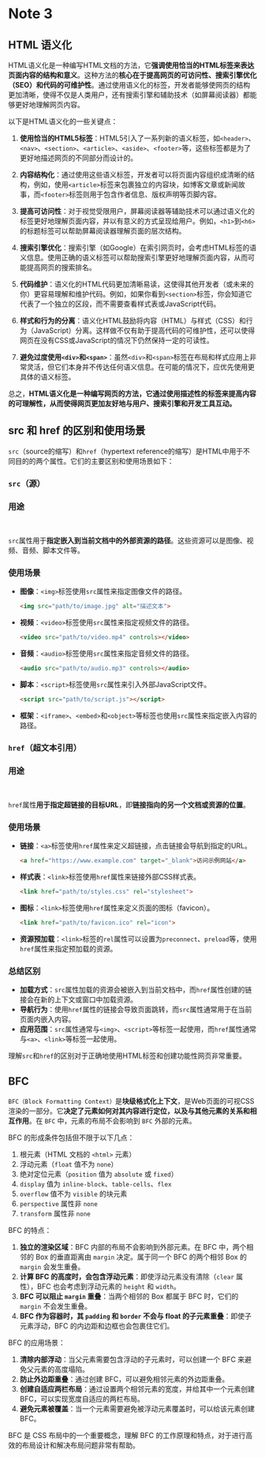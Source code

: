 # Note 3

<BackTop />

## HTML 语义化

HTML语义化是一种编写HTML文档的方法，它**强调使用恰当的HTML标签来表达页面内容的结构和意义**。这种方法的**核心在于提高网页的可访问性、搜索引擎优化（SEO）和代码的可维护性**。通过使用语义化的标签，开发者能够使网页的结构更加清晰，使得不仅是人类用户，还有搜索引擎和辅助技术（如屏幕阅读器）都能够更好地理解网页内容。

以下是HTML语义化的一些关键点：

1. **使用恰当的HTML5标签**：HTML5引入了一系列新的语义标签，如`<header>`、`<nav>`、`<section>`、`<article>`、`<aside>`、`<footer>`等，这些标签都是为了更好地描述网页的不同部分而设计的。

2. **内容结构化**：通过使用这些语义标签，开发者可以将页面内容组织成清晰的结构，例如，使用`<article>`标签来包裹独立的内容块，如博客文章或新闻故事，而`<footer>`标签则用于包含作者信息、版权声明等页脚内容。

3. **提高可访问性**：对于视觉受限用户，屏幕阅读器等辅助技术可以通过语义化的标签更好地理解页面内容，并以有意义的方式呈现给用户。例如，`<h1>`到`<h6>`的标题标签可以帮助屏幕阅读器理解页面的层次结构。

4. **搜索引擎优化**：搜索引擎（如Google）在索引网页时，会考虑HTML标签的语义信息。使用正确的语义标签可以帮助搜索引擎更好地理解页面内容，从而可能提高网页的搜索排名。

5. **代码维护**：语义化的HTML代码更加清晰易读，这使得其他开发者（或未来的你）更容易理解和维护代码。例如，如果你看到`<section>`标签，你会知道它代表了一个独立的区段，而不需要查看样式表或JavaScript代码。

6. **样式和行为的分离**：语义化HTML鼓励将内容（HTML）与样式（CSS）和行为（JavaScript）分离。这样做不仅有助于提高代码的可维护性，还可以使得网页在没有CSS或JavaScript的情况下仍然保持一定的可读性。

7. **避免过度使用`<div>`和`<span>`**：虽然`<div>`和`<span>`标签在布局和样式应用上非常灵活，但它们本身并不传达任何语义信息。在可能的情况下，应优先使用更具体的语义标签。

总之，**HTML语义化是一种编写网页的方法，它通过使用描述性的标签来提高内容的可理解性，从而使得网页更加友好地与用户、搜索引擎和开发工具互动。**

## src 和 href 的区别和使用场景

`src`（source的缩写）和`href`（hypertext reference的缩写）是HTML中用于不同目的的两个属性。它们的主要区别和使用场景如下：

### `src`（源）

### 用途

<br/>

`src`属性用于**指定嵌入到当前文档中的外部资源的路径**。这些资源可以是图像、视频、音频、脚本文件等。

### 使用场景

- **图像**：`<img>`标签使用`src`属性来指定图像文件的路径。

  ```html
  <img src="path/to/image.jpg" alt="描述文本">
  ```

- **视频**：`<video>`标签使用`src`属性来指定视频文件的路径。

  ```html
  <video src="path/to/video.mp4" controls></video>
  ```

- **音频**：`<audio>`标签使用`src`属性来指定音频文件的路径。

  ```html
  <audio src="path/to/audio.mp3" controls></audio>
  ```

- **脚本**：`<script>`标签使用`src`属性来引入外部JavaScript文件。

  ```html
  <script src="path/to/script.js"></script>
  ```

- **框架**：`<iframe>`、`<embed>`和`<object>`等标签也使用`src`属性来指定嵌入内容的路径。

### `href`（超文本引用）

### 用途

<br/>

`href`属性**用于指定超链接的目标URL**，即**链接指向的另一个文档或资源的位置**。

### 使用场景

- **链接**：`<a>`标签使用`href`属性来定义超链接，点击链接会导航到指定的URL。

  ```html
  <a href="https://www.example.com" target="_blank">访问示例网站</a>
  ```

- **样式表**：`<link>`标签使用`href`属性来链接外部CSS样式表。

  ```html
  <link href="path/to/styles.css" rel="stylesheet">
  ```

- **图标**：`<link>`标签使用`href`属性来定义页面的图标（favicon）。

  ```html
  <link href="path/to/favicon.ico" rel="icon">
  ```

- **资源预加载**：`<link>`标签的`rel`属性可以设置为`preconnect`、`preload`等，使用`href`属性来指定预加载的资源。

### 总结区别

- **加载方式**：`src`属性加载的资源会被嵌入到当前文档中，而`href`属性创建的链接会在新的上下文或窗口中加载资源。
- **导航行为**：使用`href`属性的链接会导致页面跳转，而`src`属性通常用于在当前页面内嵌入内容。
- **应用范围**：`src`属性通常与`<img>`、`<script>`等标签一起使用，而`href`属性通常与`<a>`、`<link>`等标签一起使用。

理解`src`和`href`的区别对于正确地使用HTML标签和创建功能性网页非常重要。

## BFC

`BFC（Block Formatting Context）`是**块级格式化上下文**，是Web页面的可视CSS渲染的一部分。它**决定了元素如何对其内容进行定位，以及与其他元素的关系和相互作用**。在 `BFC` 中，元素的布局不会影响到 `BFC` 外部的元素。

BFC 的形成条件包括但不限于以下几点：

1. 根元素（HTML 文档的 `<html>` 元素）
2. 浮动元素（`float` 值不为 `none`）
3. 绝对定位元素（`position` 值为 `absolute` 或 `fixed`）
4. `display` 值为 `inline-block`、`table-cells`、`flex`
5. `overflow` 值不为 `visible` 的块元素
6. `perspective` 属性非 `none`
7. `transform` 属性非 `none`

BFC 的特点：

1. **独立的渲染区域**：BFC 内部的布局不会影响到外部元素。在 BFC 中，两个相邻的 Box 的垂直距离由 `margin` 决定。属于同一个 BFC 的两个相邻 Box 的 `margin` 会发生重叠。
2. **计算 BFC 的高度时，会包含浮动元素**：即使浮动元素没有清除（`clear` 属性），BFC 也会考虑到浮动元素的 `height` 和 `width`。
3. **BFC 可以阻止 `margin` 重叠**：当两个相邻的 Box 都属于 BFC 时，它们的 `margin` 不会发生重叠。
4. **BFC 作为容器时，其 `padding` 和 `border` 不会与 float 的子元素重叠**：即使子元素浮动，BFC 的内边距和边框也会包裹住它们。

BFC 的应用场景：

1. **清除内部浮动**：当父元素需要包含浮动的子元素时，可以创建一个 BFC 来避免父元素的高度塌陷。
2. **防止外边距重叠**：通过创建 BFC，可以避免相邻元素的外边距重叠。
3. **创建自适应两栏布局**：通过设置两个相邻元素的宽度，并给其中一个元素创建 BFC，可以实现宽度自适应的两栏布局。
4. **避免元素被覆盖**：当一个元素需要避免被浮动元素覆盖时，可以给该元素创建 BFC。

BFC 是 CSS 布局中的一个重要概念，理解 BFC 的工作原理和特点，对于进行高效的布局设计和解决布局问题非常有帮助。

